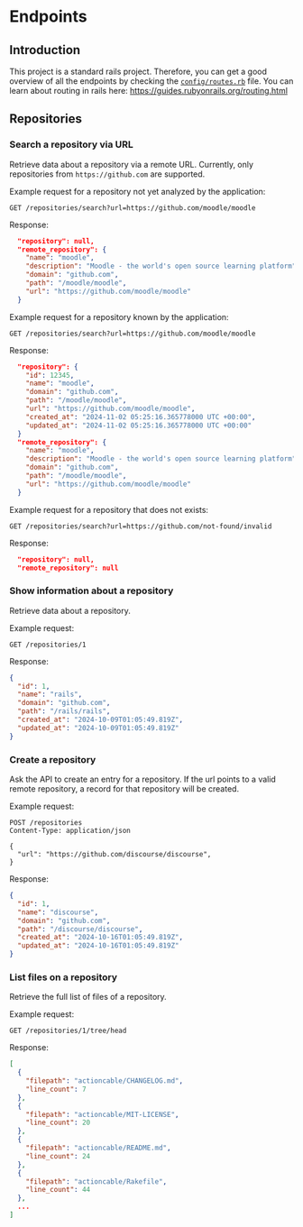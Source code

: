 # Endpoints

## Introduction
This project is a standard rails project. Therefore, you can get a good overview of all the endpoints by checking the [`config/routes.rb`](../config/routes.rb) file. You can learn about routing in rails here: https://guides.rubyonrails.org/routing.html

## Repositories
### Search a repository via URL
Retrieve data about a repository via a remote URL.
Currently, only repositories from `https://github.com` are supported.

Example request for a repository not yet analyzed by the application:
```
GET /repositories/search?url=https://github.com/moodle/moodle
```

Response:
```json
  "repository": null,
  "remote_repository": {
    "name": "moodle",
    "description": "Moodle - the world's open source learning platform",
    "domain": "github.com",
    "path": "/moodle/moodle",
    "url": "https://github.com/moodle/moodle"
  }
```

Example request for a repository known by the application:
```
GET /repositories/search?url=https://github.com/moodle/moodle
```

Response:
```json
  "repository": {
    "id": 12345,
    "name": "moodle",
    "domain": "github.com",
    "path": "/moodle/moodle",
    "url": "https://github.com/moodle/moodle",
    "created_at": "2024-11-02 05:25:16.365778000 UTC +00:00",
    "updated_at": "2024-11-02 05:25:16.365778000 UTC +00:00"
  }
  "remote_repository": {
    "name": "moodle",
    "description": "Moodle - the world's open source learning platform",
    "domain": "github.com",
    "path": "/moodle/moodle",
    "url": "https://github.com/moodle/moodle"
  }
```

Example request for a repository that does not exists:
```
GET /repositories/search?url=https://github.com/not-found/invalid
```

Response:
```json
  "repository": null,
  "remote_repository": null
```

### Show information about a repository
Retrieve data about a repository.

Example request:
```
GET /repositories/1
```

Response:
```json
{
  "id": 1,
  "name": "rails",
  "domain": "github.com",
  "path": "/rails/rails",
  "created_at": "2024-10-09T01:05:49.819Z",
  "updated_at": "2024-10-09T01:05:49.819Z"
}
```

### Create a repository
Ask the API to create an entry for a repository.
If the url points to a valid remote repository, a record for that repository will be created.

Example request:
```
POST /repositories
Content-Type: application/json

{
  "url": "https://github.com/discourse/discourse",
}
```

Response:
```json
{
  "id": 1,
  "name": "discourse",
  "domain": "github.com",
  "path": "/discourse/discourse",
  "created_at": "2024-10-16T01:05:49.819Z",
  "updated_at": "2024-10-16T01:05:49.819Z"
}
```

### List files on a repository
Retrieve the full list of files of a repository.

Example request:
```
GET /repositories/1/tree/head
```

Response:
```json
[
  {
    "filepath": "actioncable/CHANGELOG.md",
    "line_count": 7
  },
  {
    "filepath": "actioncable/MIT-LICENSE",
    "line_count": 20
  },
  {
    "filepath": "actioncable/README.md",
    "line_count": 24
  },
  {
    "filepath": "actioncable/Rakefile",
    "line_count": 44
  },
  ...
]
```
